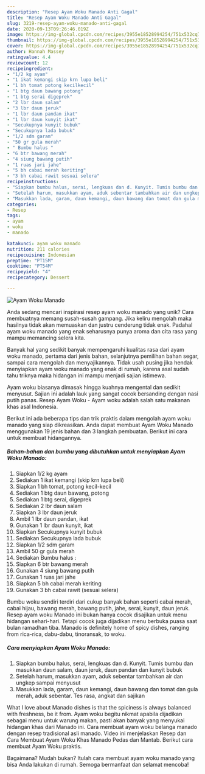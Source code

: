 ```yaml
---
description: "Resep Ayam Woku Manado Anti Gagal"
title: "Resep Ayam Woku Manado Anti Gagal"
slug: 3219-resep-ayam-woku-manado-anti-gagal
date: 2020-09-13T09:26:46.019Z
image: https://img-global.cpcdn.com/recipes/3955e18528994254/751x532cq70/ayam-woku-manado-foto-resep-utama.jpg
thumbnail: https://img-global.cpcdn.com/recipes/3955e18528994254/751x532cq70/ayam-woku-manado-foto-resep-utama.jpg
cover: https://img-global.cpcdn.com/recipes/3955e18528994254/751x532cq70/ayam-woku-manado-foto-resep-utama.jpg
author: Hannah Massey
ratingvalue: 4.4
reviewcount: 12
recipeingredient:
- "1/2 kg ayam"
- "1 ikat kemangi skip krn lupa beli"
- "1 bh tomat potong kecilkecil"
- "1 btg daun bawang potong"
- "1 btg serai digeprek"
- "2 lbr daun salam"
- "3 lbr daun jeruk"
- "1 lbr daun pandan ikat"
- "1 lbr daun kunyit ikat"
- "Secukupnya kunyit bubuk"
- "Secukupnya lada bubuk"
- "1/2 sdm garam"
- "50 gr gula merah"
- " Bumbu halus "
- "6 btr bawang merah"
- "4 siung bawang putih"
- "1 ruas jari jahe"
- "5 bh cabai merah keriting"
- "3 bh cabai rawit sesuai selera"
recipeinstructions:
- "Siapkan bumbu halus, serai, lengkuas dan d. Kunyit. Tumis bumbu dan masukkan daun salam, daun jeruk, daun pandan dan kunyit bubuk"
- "Setelah harum, masukkan ayam, aduk sebentar tambahkan air dan ungkep sampai menyusut"
- "Masukkan lada, garam, daun kemangi, daun bawang dan tomat dan gula merah, aduk sebentar. Tes rasa, angkat dan sajikan"
categories:
- Resep
tags:
- ayam
- woku
- manado

katakunci: ayam woku manado 
nutrition: 211 calories
recipecuisine: Indonesian
preptime: "PT15M"
cooktime: "PT54M"
recipeyield: "4"
recipecategory: Dessert

---
```



![Ayam Woku Manado](https://img-global.cpcdn.com/recipes/3955e18528994254/751x532cq70/ayam-woku-manado-foto-resep-utama.jpg)

Anda sedang mencari inspirasi resep ayam woku manado yang unik? Cara membuatnya memang susah-susah gampang. Jika keliru mengolah maka hasilnya tidak akan memuaskan dan justru cenderung tidak enak. Padahal ayam woku manado yang enak seharusnya punya aroma dan cita rasa yang mampu memancing selera kita.

Banyak hal yang sedikit banyak mempengaruhi kualitas rasa dari ayam woku manado, pertama dari jenis bahan, selanjutnya pemilihan bahan segar, sampai cara mengolah dan menyajikannya. Tidak usah pusing jika hendak menyiapkan ayam woku manado yang enak di rumah, karena asal sudah tahu triknya maka hidangan ini mampu menjadi sajian istimewa.

Ayam woku biasanya dimasak hingga kuahnya mengental dan sedikit menyusut. Sajian ini adalah lauk yang sangat cocok bersanding dengan nasi putih panas. Resep Ayam Woku - Ayam woku adalah salah satu makanan khas asal Indonesia.


Berikut ini ada beberapa tips dan trik praktis dalam mengolah ayam woku manado yang siap dikreasikan. Anda dapat membuat Ayam Woku Manado menggunakan 19 jenis bahan dan 3 langkah pembuatan. Berikut ini cara untuk membuat hidangannya.

<!--inarticleads1-->

##### Bahan-bahan dan bumbu yang dibutuhkan untuk menyiapkan Ayam Woku Manado:

1. Siapkan 1/2 kg ayam
1. Sediakan 1 ikat kemangi (skip krn lupa beli)
1. Siapkan 1 bh tomat, potong kecil-kecil
1. Sediakan 1 btg daun bawang, potong
1. Sediakan 1 btg serai, digeprek
1. Sediakan 2 lbr daun salam
1. Siapkan 3 lbr daun jeruk
1. Ambil 1 lbr daun pandan, ikat
1. Gunakan 1 lbr daun kunyit, ikat
1. Siapkan Secukupnya kunyit bubuk
1. Sediakan Secukupnya lada bubuk
1. Siapkan 1/2 sdm garam
1. Ambil 50 gr gula merah
1. Sediakan  Bumbu halus :
1. Siapkan 6 btr bawang merah
1. Gunakan 4 siung bawang putih
1. Gunakan 1 ruas jari jahe
1. Siapkan 5 bh cabai merah keriting
1. Gunakan 3 bh cabai rawit (sesuai selera)


Bumbu woku sendiri terdiri dari cukup banyak bahan seperti cabai merah, cabai hijau, bawang merah, bawang putih, jahe, serai, kunyit, daun jeruk. Resep ayam woku Manado ini bukan hanya cocok disajikan untuk menu hidangan sehari-hari. Tetapi cocok juga dijadikan menu berbuka puasa saat bulan ramadhan tiba. Manado is definitely home of spicy dishes, ranging from rica-rica, dabu-dabu, tinoransak, to woku. 

<!--inarticleads2-->

##### Cara menyiapkan Ayam Woku Manado:

1. Siapkan bumbu halus, serai, lengkuas dan d. Kunyit. Tumis bumbu dan masukkan daun salam, daun jeruk, daun pandan dan kunyit bubuk
1. Setelah harum, masukkan ayam, aduk sebentar tambahkan air dan ungkep sampai menyusut
1. Masukkan lada, garam, daun kemangi, daun bawang dan tomat dan gula merah, aduk sebentar. Tes rasa, angkat dan sajikan


What I love about Manado dishes is that the spiciness is always balanced with freshness, be it from. Ayam woku begitu nikmat apabila dijadikan sebagai menu untuk warung makan, pasti akan banyak yang menyukai hidangan khas dari Manado ini. Cara membuat ayam woku belanga manado dengan resep tradisional asli manado. Video ini menjelaskan Resep dan Cara Membuat Ayam Woku Khas Manado Pedas dan Mantab. Berikut cara membuat Ayam Woku praktis. 

Bagaimana? Mudah bukan? Itulah cara membuat ayam woku manado yang bisa Anda lakukan di rumah. Semoga bermanfaat dan selamat mencoba!
